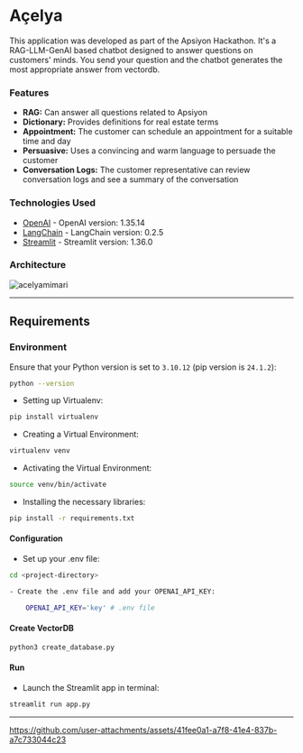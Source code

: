 # Açelya

This application was developed as part of the Apsiyon Hackathon. It's a RAG-LLM-GenAI based chatbot designed to answer questions on customers' minds. You send your question and the chatbot generates the most appropriate answer from vectordb.

### Features 
- **RAG:** Can answer all questions related to Apsiyon
- **Dictionary:** Provides definitions for real estate terms
- **Appointment:** The customer can schedule an appointment for a suitable time and day
- **Persuasive:** Uses a convincing and warm language to persuade the customer
- **Conversation Logs:** The customer representative can review conversation logs and see a summary of the conversation


### Technologies Used
- [OpenAI](https://platform.openai.com/docs/api-reference/introduction) - OpenAI version: 1.35.14
- [LangChain](https://python.langchain.com/v0.2/docs/introduction/) - LangChain version: 0.2.5
- [Streamlit](https://docs.streamlit.io/) - Streamlit version: 1.36.0


### Architecture

![acelyamimari](https://github.com/user-attachments/assets/481cd711-b11c-42d5-bae9-6398c85d20d0)


---

## Requirements

### Environment

Ensure that your Python version is set to `3.10.12` (pip version is `24.1.2`):

```bash
python --version
```
- Setting up Virtualenv:

```bash
pip install virtualenv
```
- Creating a Virtual Environment:
```bash
virtualenv venv
```
- Activating the Virtual Environment:
```bash
source venv/bin/activate
```
- Installing the necessary libraries:
```bash
pip install -r requirements.txt
```

#### Configuration

- Set up your .env file:

```bash
cd <project-directory>
```

```bash
- Create the .env file and add your OPENAI_API_KEY:

    OPENAI_API_KEY='key' # .env file

```
#### Create VectorDB

```bash
python3 create_database.py
```

#### Run

- Launch the Streamlit app in terminal:
```bash
streamlit run app.py
```
----


https://github.com/user-attachments/assets/41fee0a1-a7f8-41e4-837b-a7c733044c23

